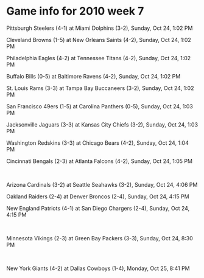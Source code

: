 # Game info for 2010 week 7

Pittsburgh Steelers (4-1) at Miami Dolphins (3-2), Sunday, Oct 24, 1:02 PM

Cleveland Browns (1-5) at New Orleans Saints (4-2), Sunday, Oct 24, 1:02 PM

Philadelphia Eagles (4-2) at Tennessee Titans (4-2), Sunday, Oct 24, 1:02 PM

Buffalo Bills (0-5) at Baltimore Ravens (4-2), Sunday, Oct 24, 1:02 PM

St. Louis Rams (3-3) at Tampa Bay Buccaneers (3-2), Sunday, Oct 24, 1:02 PM

San Francisco 49ers (1-5) at Carolina Panthers (0-5), Sunday, Oct 24, 1:03 PM

Jacksonville Jaguars (3-3) at Kansas City Chiefs (3-2), Sunday, Oct 24, 1:03 PM

Washington Redskins (3-3) at Chicago Bears (4-2), Sunday, Oct 24, 1:04 PM

Cincinnati Bengals (2-3) at Atlanta Falcons (4-2), Sunday, Oct 24, 1:05 PM


<br/>

Arizona Cardinals (3-2) at Seattle Seahawks (3-2), Sunday, Oct 24, 4:06 PM

Oakland Raiders (2-4) at Denver Broncos (2-4), Sunday, Oct 24, 4:15 PM

New England Patriots (4-1) at San Diego Chargers (2-4), Sunday, Oct 24, 4:15 PM


<br/>

Minnesota Vikings (2-3) at Green Bay Packers (3-3), Sunday, Oct 24, 8:30 PM


<br/>

New York Giants (4-2) at Dallas Cowboys (1-4), Monday, Oct 25, 8:41 PM


